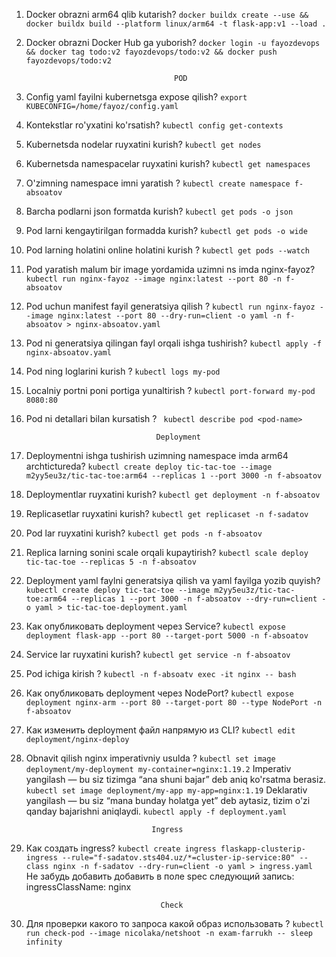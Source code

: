 
1) Docker obrazni arm64 qlib kutarish? ```docker buildx create --use && docker buildx build --platform linux/arm64 -t flask-app:v1 --load .```
2) Docker obrazni Docker Hub ga yuborish? ```docker login -u fayozdevops && docker tag todo:v2 fayozdevops/todo:v2 && docker push fayozdevops/todo:v2```
                                        
                                        
                                        POD


1) Config yaml fayilni kubernetsga expose qilish?  ```export KUBECONFIG=/home/fayoz/config.yaml```
2) Kontekstlar ro'yxatini ko'rsatish?  ```kubectl config get-contexts```
3) Kubernetsda nodelar ruyxatini kurish? ```kubectl get nodes```
4) Kubernetsda namespacelar ruyxatini kurish? ```kubectl get namespaces```
5) O'zimning namespace imni yaratish ? ```kubectl create namespace f-absoatov```
6) Barcha podlarni json formatda kurish? ```kubectl get pods -o json```
7) Pod larni kengaytirilgan formadda kurish? ```kubectl get pods -o wide```
8) Pod larning holatini online holatini kurish ? ```kubectl get pods --watch```
9) Pod yaratish malum bir image yordamida uzimni ns imda nginx-fayoz?  ```kubectl run nginx-fayoz --image nginx:latest --port 80 -n f-absoatov```
10) Pod uchun manifest fayil generatsiya qilish ? ```kubectl run nginx-fayoz --image nginx:latest --port 80 --dry-run=client -o yaml -n f-absoatov > nginx-absoatov.yaml```
11) Pod ni generatsiya qilingan fayl orqali ishga tushirish? ```kubectl apply -f nginx-absoatov.yaml```
12) Pod ning loglarini kurish ? ``` kubectl logs my-pod ```
13) Localniy portni poni portiga yunaltirish ? ``` kubectl port-forward my-pod 8080:80 ```
14) Pod ni detallari bilan kursatish ? ``` kubectl describe pod <pod-name>```

                                     Deployment
1) Deploymentni ishga tushirish uzimning namespace imda arm64 archtictureda?  ```kubectl create deploy tic-tac-toe --image m2yy5eu3z/tic-tac-toe:arm64 --replicas 1 --port 3000 -n f-absoatov```
2) Deploymentlar ruyxatini kurish? ```kubectl get deployment -n f-absoatov```
3) Replicasetlar ruyxatini kurish? ```kubectl get replicaset -n f-sadatov```
4) Pod lar ruyxatini kurish? ```kubectl get pods -n f-absoatov```
5) Replica larning sonini scale orqali kupaytirish? ```kubectl scale deploy tic-tac-toe --replicas 5 -n f-absoatov```
6) Deployment yaml faylni generatsiya qilish va yaml fayilga yozib quyish? ```kubectl create deploy tic-tac-toe --image m2yy5eu3z/tic-tac-toe:arm64 --replicas 1 --port 3000 -n f-absoatov --dry-run=client -o yaml > tic-tac-toe-deployment.yaml```
8) Как опубликовать deployment через Service? ```kubectl expose deployment flask-app --port 80 --target-port 5000 -n f-absoatov```
9) Service lar ruyxatini kurish? ```kubectl get service -n f-absoatov```
10) Pod ichiga kirish  ? ```kubectl -n f-absoatv exec -it nginx -- bash```
11) Как опубликовать deployment через NodePort? ```kubectl expose deployment nginx-arm --port 80 --target-port 80 --type NodePort -n f-absoatov```
13) Как изменить deployment файл напрямую из CLI? ```kubectl edit deployment/nginx-deploy```
14) Obnavit qilish nginx imperativniy usulda ? ```kubectl set image deployment/my-deployment my-container=nginx:1.19.2```
Imperativ yangilash — bu siz tizimga “ana shuni bajar” deb aniq ko'rsatma berasiz.
``` kubectl set image deployment/my-app my-app=nginx:1.19 ```
Deklarativ yangilash — bu siz “mana bunday holatga yet” deb aytasiz, tizim o'zi qanday bajarishni aniqlaydi.
``` kubectl apply -f deployment.yaml ```

                                    Ingress
1) Как создать ingress? ```kubectl create ingress flaskapp-clusterip-ingress --rule="f-sadatov.sts404.uz/*=cluster-ip-service:80" --class nginx -n f-sadatov --dry-run=client -o yaml > ingress.yaml```
   Не забудь добавить добавить в поле spec следующий запись:   ingressClassName: nginx

                                     Check
1) Для проверки какого то запроса какой образ использовать ? ```kubectl run check-pod --image nicolaka/netshoot -n exam-farrukh -- sleep infinity```

